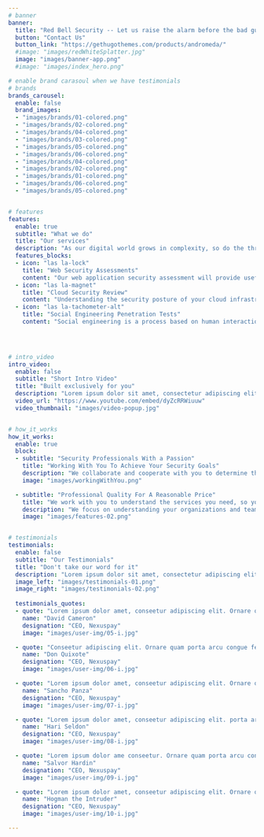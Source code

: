```yaml
---
# banner
banner:
  title: "Red Bell Security -- Let us raise the alarm before the bad guys do"
  button: "Contact Us"
  button_link: "https://gethugothemes.com/products/andromeda/"
  #image: "images/redWhiteSplatter.jpg"
  image: "images/banner-app.png"
  #image: "images/index_hero.png"

# enable brand carasoul when we have testimonials
# brands
brands_carousel:
  enable: false
  brand_images:
  - "images/brands/01-colored.png"
  - "images/brands/02-colored.png"
  - "images/brands/04-colored.png"
  - "images/brands/03-colored.png"
  - "images/brands/05-colored.png"
  - "images/brands/06-colored.png"
  - "images/brands/04-colored.png"
  - "images/brands/02-colored.png"
  - "images/brands/01-colored.png"
  - "images/brands/06-colored.png"
  - "images/brands/05-colored.png"


# features
features:
  enable: true
  subtitle: "What we do"
  title: "Our services"
  description: "As our digital world grows in complexity, so do the threats facing us. Staying ahead of bad actors requires an intimate understanding of the tactics and techniques these individuals and groups use in order to plan and execute attacks against your information systems. Red Bell Security is an information security consulting firm which can assist your organization in coming to understand the threats which face it, and evolving your security program to defend against those threats. "
  features_blocks:
  - icon: "las la-lock"
    title: "Web Security Assessments"
    content: "Our web application security assessment will provide useful insights into the security posture of your organizations web applications."
  - icon: "las la-magnet"
    title: "Cloud Security Review"
    content: "Understanding the security posture of your cloud infrastructure is fundamental to protecting the integrity of your organizations data and safety of your users."
  - icon: "las la-tachometer-alt"
    title: "Social Engineering Penetration Tests"
    content: "Social engineering is a process based on human interaction where psychological manipulation is used to trick individuals into making security mistakes. Many high profile corporate cyber attacks in the last several years have utilized this vector."

    


# intro_video
intro_video:   
  enable: false
  subtitle: "Short Intro Video"
  title: "Built exclusively for you"
  description: "Lorem ipsum dolor sit amet, consectetur adipiscing elit. Morbi egestas <br> Werat viverra id et aliquet. vulputate egestas sollicitudin."
  video_url: "https://www.youtube.com/embed/dyZcRRWiuuw"
  video_thumbnail: "images/video-popup.jpg"


# how_it_works
how_it_works:   
  enable: true
  block:
  - subtitle: "Security Professionals With a Passion"
    title: "Working With You To Achieve Your Security Goals"
    description: "We collaborate and cooperate with you to determine the best security solutions for your organization, and to also take the time to train and communicate those solutions to technical teams and business leaders alike. Who says tech pros can't talk?"
    image: "images/workingWithYou.png"

  - subtitle: "Professional Quality For A Reasonable Price"
    title: "We work with you to understand the services you need, so you don't pay for what you don't"
    description: "We focus on understanding your organizations and teams unique goals and circumstances to facilitate a TODO"
    image: "images/features-02.png"


# testimonials
testimonials:   
  enable: false
  subtitle: "Our Testimonials"
  title: "Don't take our word for it"
  description: "Lorem ipsum dolor sit amet, consectetur adipiscing elit. Morbi egestas <br> Werat viverra id et aliquet. vulputate egestas sollicitudin."
  image_left: "images/testimonials-01.png"
  image_right: "images/testimonials-02.png"
  
  testimonials_quotes:
  - quote: "Lorem ipsum dolor amet, conseetur adipiscing elit. Ornare quam porta arcu congue felis volutpat. Vitae lectudbfs dolor faucibus"
    name: "David Cameron"
    designation: "CEO, Nexuspay"
    image: "images/user-img/05-i.jpg"

  - quote: "Conseetur adipiscing elit. Ornare quam porta arcu congue felis volutpat. Vitae lectudbfs pellentesque vitae dolor faucibus"
    name: "Don Quixote"
    designation: "CEO, Nexuspay"
    image: "images/user-img/06-i.jpg"

  - quote: "Lorem ipsum dolor amet, conseetur adipiscing elit. Ornare quam porta arcu congue felis volutpat. Vitae lectudbfs pellentesque vitae dolor"
    name: "Sancho Panza"
    designation: "CEO, Nexuspay"
    image: "images/user-img/07-i.jpg"

  - quote: "Lorem ipsum dolor amet, conseetur adipiscing elit. porta arcu congue felis volutpat. Vitae lectudbfs pellentesque vitae dolor faucibus"
    name: "Hari Seldon"
    designation: "CEO, Nexuspay"
    image: "images/user-img/08-i.jpg"

  - quote: "Lorem ipsum dolor ame conseetur. Ornare quam porta arcu congue felis volutpat. Vitae lectudbfs pellentesque vitae dolor faucibus"
    name: "Salvor Hardin"
    designation: "CEO, Nexuspay"
    image: "images/user-img/09-i.jpg"

  - quote: "Lorem ipsum dolor amet, conseetur adipiscing elit. Ornare quam porta arcu congue lectudbfs pellentesque vitae dolor faucibus"
    name: "Hogman the Intruder"
    designation: "CEO, Nexuspay"
    image: "images/user-img/10-i.jpg"

---
```

